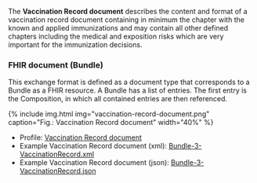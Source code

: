 The **Vaccination Record document** describes the content and format of a vaccination record document 
containing in minimum the chapter with the known and applied immunizations and may contain all other 
defined chapters including the medical and exposition risks which are very important for the immunization decisions.

### FHIR document (Bundle)
This exchange format is defined as a document type that corresponds to a Bundle as a FHIR resource. 
A Bundle has a list of entries. The first entry is the Composition, in which all contained entries are then referenced.
  
  
{% include img.html img="vaccination-record-document.png" caption="Fig.: Vaccination Record document" width="40%" %}

* Profile: [Vaccination Record document](StructureDefinition-ch-vacd-document-vaccination-record.html)
* Example Vaccination Record document (xml): [Bundle-3-VaccinationRecord.xml](Bundle-3-VaccinationRecord.xml.html)
* Example Vaccination Record document (json): [Bundle-3-VaccinationRecord.json](Bundle-3-VaccinationRecord.json.html)